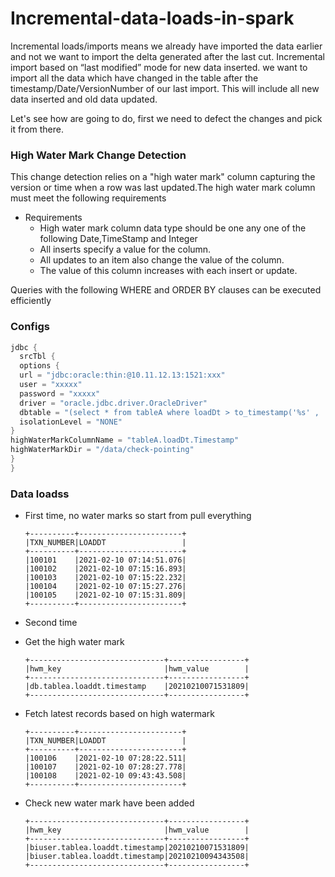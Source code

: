 # Incremental-data-loads-in-spark
Incremental loads/imports means we already have imported the data earlier and not we want to import the delta generated after the last cut. Incremental import based on “last modified” mode for new data inserted.
we want to import all the data which have changed in the table after the timestamp/Date/VersionNumber of our last import. This will include all new data inserted and old data updated.

Let's see how are going to do, first we need to defect the changes and pick it from there.

### High Water Mark Change Detection
This change detection relies on a "high water mark" column capturing the version or time when a row was last updated.The high water mark column must meet the following requirements
- Requirements
    - High water mark column data type should be one any one of the following Date,TimeStamp and Integer
    - All inserts specify a value for the column.
    - All updates to an item also change the value of the column.
    - The value of this column increases with each insert or update. 
    
Queries with the following WHERE and ORDER BY clauses can be executed efficiently

### Configs
```scala
jdbc {
  srcTbl {
  options {
  url = "jdbc:oracle:thin:@10.11.12.13:1521:xxx"
  user = "xxxxx"
  password = "xxxxx"
  driver = "oracle.jdbc.driver.OracleDriver"
  dbtable = "(select * from tableA where loadDt > to_timestamp('%s' , 'YYYY-MM-DD HH24:MI:SS.FF')) dta"
  isolationLevel = "NONE"
}
highWaterMarkColumnName = "tableA.loadDt.Timestamp"
highWaterMarkDir = "/data/check-pointing"
}
}
```    
### Data loadss
- First time, no water marks so start from pull everything 
  ```
  +----------+-----------------------+
  |TXN_NUMBER|LOADDT                 |
  +----------+-----------------------+
  |100101    |2021-02-10 07:14:51.076|
  |100102    |2021-02-10 07:15:16.893|
  |100103    |2021-02-10 07:15:22.232|
  |100104    |2021-02-10 07:15:27.276|
  |100105    |2021-02-10 07:15:31.809|
  +----------+-----------------------+
  ```
- Second time
- Get the high water mark 
  ```
  +------------------------------+-----------------+
  |hwm_key                       |hwm_value        |
  +------------------------------+-----------------+
  |db.tablea.loaddt.timestamp    |20210210071531809|
  +------------------------------+-----------------+
  ```
- Fetch latest records based on high watermark

  ```
  +----------+-----------------------+
  |TXN_NUMBER|LOADDT                 |
  +----------+-----------------------+
  |100106    |2021-02-10 07:28:22.511|
  |100107    |2021-02-10 07:28:27.778|
  |100108    |2021-02-10 09:43:43.508|
  +----------+-----------------------+
  ```
- Check new water mark have been added 
  
  ```
  +------------------------------+-----------------+
  |hwm_key                       |hwm_value        |
  +------------------------------+-----------------+
  |biuser.tablea.loaddt.timestamp|20210210071531809|
  |biuser.tablea.loaddt.timestamp|20210210094343508|
  +------------------------------+-----------------+
  ```